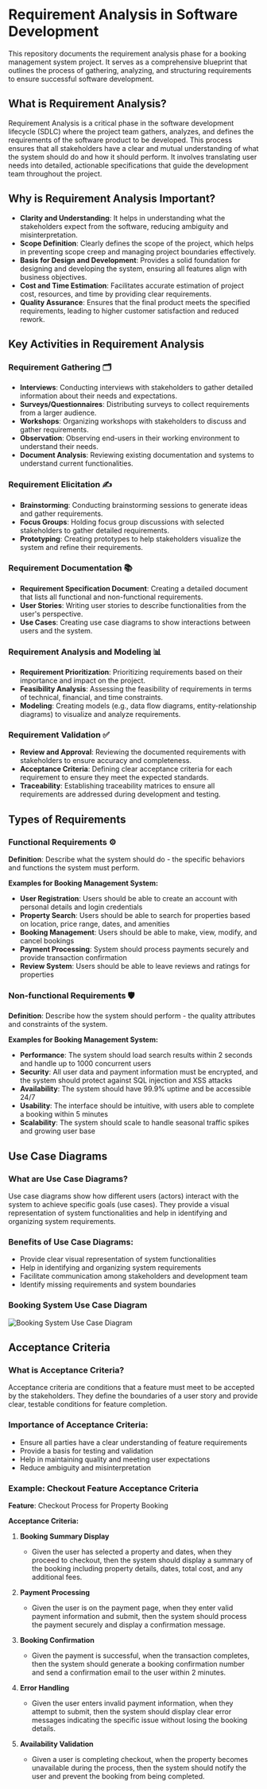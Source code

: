 # Requirement Analysis in Software Development

This repository documents the requirement analysis phase for a booking management system project. It serves as a comprehensive blueprint that outlines the process of gathering, analyzing, and structuring requirements to ensure successful software development.

## What is Requirement Analysis?

Requirement Analysis is a critical phase in the software development lifecycle (SDLC) where the project team gathers, analyzes, and defines the requirements of the software product to be developed. This process ensures that all stakeholders have a clear and mutual understanding of what the system should do and how it should perform. It involves translating user needs into detailed, actionable specifications that guide the development team throughout the project.

## Why is Requirement Analysis Important?

- **Clarity and Understanding**: It helps in understanding what the stakeholders expect from the software, reducing ambiguity and misinterpretation.
- **Scope Definition**: Clearly defines the scope of the project, which helps in preventing scope creep and managing project boundaries effectively.
- **Basis for Design and Development**: Provides a solid foundation for designing and developing the system, ensuring all features align with business objectives.
- **Cost and Time Estimation**: Facilitates accurate estimation of project cost, resources, and time by providing clear requirements.
- **Quality Assurance**: Ensures that the final product meets the specified requirements, leading to higher customer satisfaction and reduced rework.

## Key Activities in Requirement Analysis

### Requirement Gathering 🗂️
- **Interviews**: Conducting interviews with stakeholders to gather detailed information about their needs and expectations.
- **Surveys/Questionnaires**: Distributing surveys to collect requirements from a larger audience.
- **Workshops**: Organizing workshops with stakeholders to discuss and gather requirements.
- **Observation**: Observing end-users in their working environment to understand their needs.
- **Document Analysis**: Reviewing existing documentation and systems to understand current functionalities.

### Requirement Elicitation ✍️
- **Brainstorming**: Conducting brainstorming sessions to generate ideas and gather requirements.
- **Focus Groups**: Holding focus group discussions with selected stakeholders to gather detailed requirements.
- **Prototyping**: Creating prototypes to help stakeholders visualize the system and refine their requirements.

### Requirement Documentation 📚
- **Requirement Specification Document**: Creating a detailed document that lists all functional and non-functional requirements.
- **User Stories**: Writing user stories to describe functionalities from the user's perspective.
- **Use Cases**: Creating use case diagrams to show interactions between users and the system.

### Requirement Analysis and Modeling 📊
- **Requirement Prioritization**: Prioritizing requirements based on their importance and impact on the project.
- **Feasibility Analysis**: Assessing the feasibility of requirements in terms of technical, financial, and time constraints.
- **Modeling**: Creating models (e.g., data flow diagrams, entity-relationship diagrams) to visualize and analyze requirements.

### Requirement Validation ✅
- **Review and Approval**: Reviewing the documented requirements with stakeholders to ensure accuracy and completeness.
- **Acceptance Criteria**: Defining clear acceptance criteria for each requirement to ensure they meet the expected standards.
- **Traceability**: Establishing traceability matrices to ensure all requirements are addressed during development and testing.

## Types of Requirements

### Functional Requirements ⚙️
**Definition**: Describe what the system should do - the specific behaviors and functions the system must perform.

**Examples for Booking Management System:**
- **User Registration**: Users should be able to create an account with personal details and login credentials
- **Property Search**: Users should be able to search for properties based on location, price range, dates, and amenities
- **Booking Management**: Users should be able to make, view, modify, and cancel bookings
- **Payment Processing**: System should process payments securely and provide transaction confirmation
- **Review System**: Users should be able to leave reviews and ratings for properties

### Non-functional Requirements 🛡️
**Definition**: Describe how the system should perform - the quality attributes and constraints of the system.

**Examples for Booking Management System:**
- **Performance**: The system should load search results within 2 seconds and handle up to 1000 concurrent users
- **Security**: All user data and payment information must be encrypted, and the system should protect against SQL injection and XSS attacks
- **Availability**: The system should have 99.9% uptime and be accessible 24/7
- **Usability**: The interface should be intuitive, with users able to complete a booking within 5 minutes
- **Scalability**: The system should scale to handle seasonal traffic spikes and growing user base

## Use Case Diagrams

### What are Use Case Diagrams?
Use case diagrams show how different users (actors) interact with the system to achieve specific goals (use cases). They provide a visual representation of system functionalities and help in identifying and organizing system requirements.

### Benefits of Use Case Diagrams:
- Provide clear visual representation of system functionalities
- Help in identifying and organizing system requirements
- Facilitate communication among stakeholders and development team
- Identify missing requirements and system boundaries

### Booking System Use Case Diagram
![Booking System Use Case Diagram](alx-booking-uc.png)

## Acceptance Criteria

### What is Acceptance Criteria?
Acceptance criteria are conditions that a feature must meet to be accepted by the stakeholders. They define the boundaries of a user story and provide clear, testable conditions for feature completion.

### Importance of Acceptance Criteria:
- Ensure all parties have a clear understanding of feature requirements
- Provide a basis for testing and validation
- Help in maintaining quality and meeting user expectations
- Reduce ambiguity and misinterpretation

### Example: Checkout Feature Acceptance Criteria
**Feature**: Checkout Process for Property Booking

**Acceptance Criteria:**
1. **Booking Summary Display**
   - Given the user has selected a property and dates, when they proceed to checkout, then the system should display a summary of the booking including property details, dates, total cost, and any additional fees.

2. **Payment Processing**
   - Given the user is on the payment page, when they enter valid payment information and submit, then the system should process the payment securely and display a confirmation message.

3. **Booking Confirmation**
   - Given the payment is successful, when the transaction completes, then the system should generate a booking confirmation number and send a confirmation email to the user within 2 minutes.

4. **Error Handling**
   - Given the user enters invalid payment information, when they attempt to submit, then the system should display clear error messages indicating the specific issue without losing the booking details.

5. **Availability Validation**
   - Given a user is completing checkout, when the property becomes unavailable during the process, then the system should notify the user and prevent the booking from being completed.
